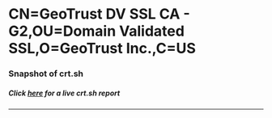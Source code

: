 # CN=GeoTrust DV SSL CA - G2,OU=Domain Validated SSL,O=GeoTrust Inc.,C=US
### Snapshot of crt.sh
##### Click [here](https://crt.sh/?serial=10340C234B51E244A7B6FD4EDFB375D2) for a live crt.sh report

---
